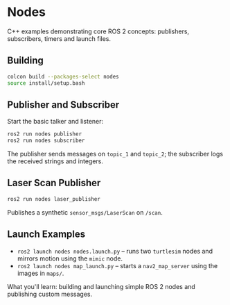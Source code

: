 # Nodes

C++ examples demonstrating core ROS 2 concepts: publishers, subscribers, timers and launch files.

## Building
```bash
colcon build --packages-select nodes
source install/setup.bash
```

## Publisher and Subscriber
Start the basic talker and listener:
```bash
ros2 run nodes publisher
ros2 run nodes subscriber
```
The publisher sends messages on `topic_1` and `topic_2`; the subscriber logs the received strings and integers.

## Laser Scan Publisher
```bash
ros2 run nodes laser_publisher
```
Publishes a synthetic `sensor_msgs/LaserScan` on `/scan`.

## Launch Examples
- `ros2 launch nodes nodes.launch.py` – runs two `turtlesim` nodes and mirrors motion using the `mimic` node.
- `ros2 launch nodes map_launch.py` – starts a `nav2_map_server` using the images in `maps/`.

What you'll learn: building and launching simple ROS 2 nodes and publishing custom messages.
